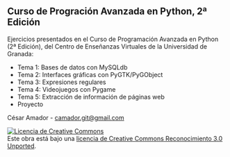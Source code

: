 Curso de Progración Avanzada en Python, 2ª Edición
--------------------------------------------------

Ejercicios presentados en el Curso de Programación Avanzada en Python (2ª Edición), del Centro de Enseñanzas Virtuales de la Universidad de Granada:

  - Tema 1: Bases de datos con MySQLdb
  - Tema 2: Interfaces gráficas con PyGTK/PyGObject
  - Tema 3: Expresiones regulares
  - Tema 4: Videojuegos con Pygame
  - Tema 5: Extracción de información de páginas web
  - Proyecto

César Amador - camador.git@gmail.com 

<a rel="license" href="http://creativecommons.org/licenses/by/3.0/deed.es_ES"><img alt="Licencia de Creative Commons" style="border-width:0" src="http://i.creativecommons.org/l/by/3.0/88x31.png" /></a><br />
Este obra está bajo una <a rel="license" href="http://creativecommons.org/licenses/by/3.0/deed.es_ES">licencia de Creative Commons Reconocimiento 3.0 Unported</a>.
